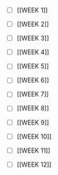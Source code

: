 
- [ ] [[WEEK 1]]
- [ ] [[WEEK 2]]
- [ ] [[WEEK 3]]
- [ ] [[WEEK 4]]
- [ ] [[WEEK 5]]
- [ ] [[WEEK 6]]
- [ ] [[WEEK 7]]
- [ ] [[WEEK 8]]
- [ ] [[WEEK 9]]
- [ ] [[WEEK 10]]
- [ ] [[WEEK 11]]
- [ ] [[WEEK 12]]

